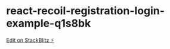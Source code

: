 # react-recoil-registration-login-example-q1s8bk

[Edit on StackBlitz ⚡️](https://stackblitz.com/edit/react-recoil-registration-login-example-q1s8bk)